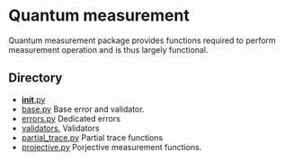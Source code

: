 # Quantum measurement

Quantum measurement package provides functions
required to perform measurement operation and
is thus largely functional.

## Directory

* [__init__.py](./__init__.py)
* [base.py](./base.py) Base error and validator.
* [errors.py](./errors.py) Dedicated errors
* [validators.](./validators.py) Validators
* [partial_trace.py](./partial_trace.py) Partial trace functions
* [projective.py](./projective.py) Porjective measurement functions.